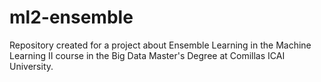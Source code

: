 # ml2-ensemble
Repository created for a project about Ensemble Learning in the Machine Learning II course in the Big Data Master's Degree at Comillas ICAI University.
